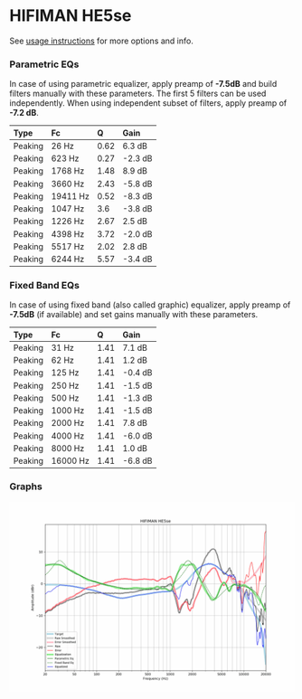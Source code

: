 # HIFIMAN HE5se
See [usage instructions](https://github.com/jaakkopasanen/AutoEq#usage) for more options and info.

### Parametric EQs
In case of using parametric equalizer, apply preamp of **-7.5dB** and build filters manually
with these parameters. The first 5 filters can be used independently.
When using independent subset of filters, apply preamp of **-7.2 dB**.

| Type    | Fc       |    Q | Gain    |
|:--------|:---------|:-----|:--------|
| Peaking | 26 Hz    | 0.62 | 6.3 dB  |
| Peaking | 623 Hz   | 0.27 | -2.3 dB |
| Peaking | 1768 Hz  | 1.48 | 8.9 dB  |
| Peaking | 3660 Hz  | 2.43 | -5.8 dB |
| Peaking | 19411 Hz | 0.52 | -8.3 dB |
| Peaking | 1047 Hz  | 3.6  | -3.8 dB |
| Peaking | 1226 Hz  | 2.67 | 2.5 dB  |
| Peaking | 4398 Hz  | 3.72 | -2.0 dB |
| Peaking | 5517 Hz  | 2.02 | 2.8 dB  |
| Peaking | 6244 Hz  | 5.57 | -3.4 dB |

### Fixed Band EQs
In case of using fixed band (also called graphic) equalizer, apply preamp of **-7.5dB**
(if available) and set gains manually with these parameters.

| Type    | Fc       |    Q | Gain    |
|:--------|:---------|:-----|:--------|
| Peaking | 31 Hz    | 1.41 | 7.1 dB  |
| Peaking | 62 Hz    | 1.41 | 1.2 dB  |
| Peaking | 125 Hz   | 1.41 | -0.4 dB |
| Peaking | 250 Hz   | 1.41 | -1.5 dB |
| Peaking | 500 Hz   | 1.41 | -1.3 dB |
| Peaking | 1000 Hz  | 1.41 | -1.5 dB |
| Peaking | 2000 Hz  | 1.41 | 7.8 dB  |
| Peaking | 4000 Hz  | 1.41 | -6.0 dB |
| Peaking | 8000 Hz  | 1.41 | 1.0 dB  |
| Peaking | 16000 Hz | 1.41 | -6.8 dB |

### Graphs
![](./HIFIMAN%20HE5se.png)